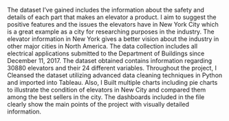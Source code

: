 The dataset I’ve gained includes the information about the safety and details of each part that makes an elevator a product. I aim to suggest the positive features and the issues the elevators have in New York City which is a great example as a city for researching purposes in the industry. The elevator information in New York gives a better vision about the industry in other major cities in North America. The data collection includes all electrical applications submitted to the Department of Buildings since December 11, 2017. The dataset obtained contains information regarding 30880 elevators and their 24 different variables. Throughout the project, I Cleansed the dataset utilizing advanced data cleaning techniques in Python and imported into Tableau. Also, I Built multiple charts including pie charts to illustrate the condition of elevators in New City and compared them among the best sellers in the city. The dashboards included in the file clearly show the main points of the project with visually detailed information.
